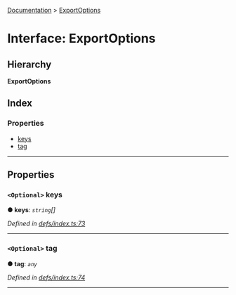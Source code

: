 [Documentation](../README.md) > [ExportOptions](../interfaces/exportoptions.md)

# Interface: ExportOptions

## Hierarchy

**ExportOptions**

## Index

### Properties

* [keys](exportoptions.md#keys)
* [tag](exportoptions.md#tag)

---

## Properties

<a id="keys"></a>

### `<Optional>` keys

**● keys**: *`string`[]*

*Defined in [defs/index.ts:73](https://github.com/badbatch/cachemap/blob/2e6445d/packages/core/src/defs/index.ts#L73)*

___
<a id="tag"></a>

### `<Optional>` tag

**● tag**: *`any`*

*Defined in [defs/index.ts:74](https://github.com/badbatch/cachemap/blob/2e6445d/packages/core/src/defs/index.ts#L74)*

___

